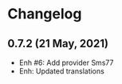 Changelog
=========

0.7.2 (21 May, 2021)
--------------------
- Enh #6: Add provider Sms77
- Enh: Updated translations
